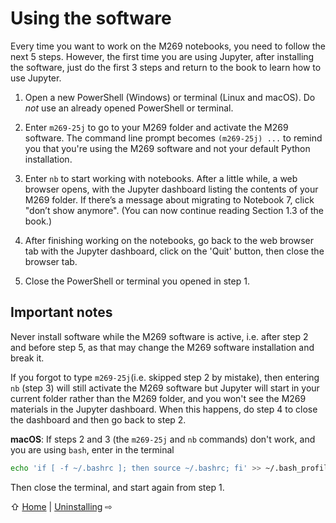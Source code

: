 # Using the software

Every time you want to work on the M269 notebooks, you need to follow the next 5 steps.
However, the first time you are using Jupyter, after installing the software,
just do the first 3 steps and return to the book to learn how to use Jupyter.

1. Open a new PowerShell (Windows) or terminal (Linux and macOS).
   Do _not_ use an already opened PowerShell or terminal.

2. Enter `m269-25j` to go to your M269 folder and activate the M269 software.
   The command line prompt becomes `(m269-25j) ...` to remind you that
   you're using the M269 software and not your default Python installation.

3. Enter `nb` to start working with notebooks.
   After a little while, a web browser opens, with the Jupyter dashboard
   listing the contents of your M269 folder.
   If there’s a message about migrating to Notebook 7, click "don’t show anymore".
   (You can now continue reading Section 1.3 of the book.)

4. After finishing working on the notebooks, go back to the web browser tab with
   the Jupyter dashboard, click on the 'Quit' button, then close the browser tab.

5. Close the PowerShell or terminal you opened in step 1.

## Important notes

Never install software while the M269 software is active,
i.e. after step 2 and before step 5,
as that may change the M269 software installation and break it.

If you forgot to type `m269-25j`(i.e. skipped step 2 by mistake),
then entering `nb` (step 3) will still activate the M269 software but
Jupyter will start in your current folder rather than the M269 folder,
and you won't see the M269 materials in the Jupyter dashboard.
When this happens, do step 4 to close the dashboard and then go back to step 2.

**macOS**: If steps 2 and 3 (the `m269-25j` and `nb` commands) don't work,
and you are using `bash`, enter in the terminal
 ```bash
 echo 'if [ -f ~/.bashrc ]; then source ~/.bashrc; fi' >> ~/.bash_profile
 ```
Then close the terminal, and start again from step 1.

⇧ [Home](README.md) | [Uninstalling](uninstall.md) ⇨